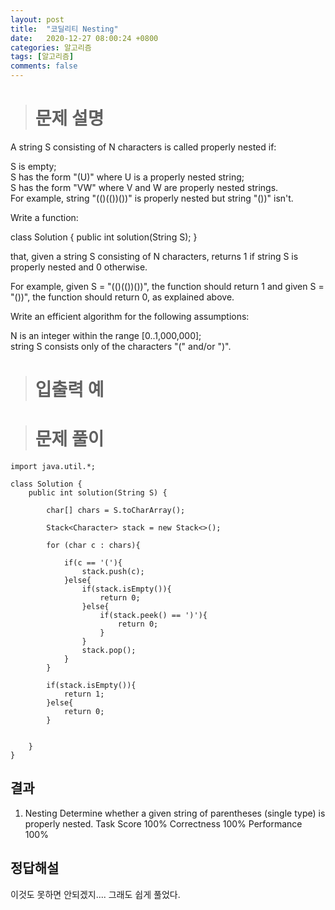 ```yaml
---
layout: post
title:  "코딜리티 Nesting"
date:   2020-12-27 08:00:24 +0800
categories: 알고리즘
tags: [알고리즘]
comments: false
---
```


># 문제 설명
    
A string S consisting of N characters is called properly nested if:  
  
S is empty;  
S has the form "(U)" where U is a properly nested string;  
S has the form "VW" where V and W are properly nested strings.  
For example, string "(()(())())" is properly nested but string "())" isn't.  
  
Write a function:  
  
class Solution { public int solution(String S); }  
   
that, given a string S consisting of N characters, returns 1 if string S is properly nested and 0 otherwise.  
  
For example, given S = "(()(())())", the function should return 1 and given S = "())", the function should return 0, as explained above.  
  
Write an efficient algorithm for the following assumptions:  
  
N is an integer within the range [0..1,000,000];  
string S consists only of the characters "(" and/or ")".  

># 입출력 예



># 문제 풀이

```
import java.util.*;

class Solution {
    public int solution(String S) {

        char[] chars = S.toCharArray();

        Stack<Character> stack = new Stack<>();
        
        for (char c : chars){
            
            if(c == '('){
                stack.push(c);
            }else{
                if(stack.isEmpty()){
                    return 0;
                }else{
                    if(stack.peek() == ')'){
                        return 0;
                    }    
                }
                stack.pop();
            }
        }
        
        if(stack.isEmpty()){
            return 1;
        }else{
            return 0;
        }
        

    }
}
```

## 결과

1. Nesting
Determine whether a given string of parentheses (single type) is properly nested.
Task Score
100%
Correctness
100%
Performance
100%


## 정답해설

이것도 못하면 안되겠지.... 그래도 쉽게 풀었다.


